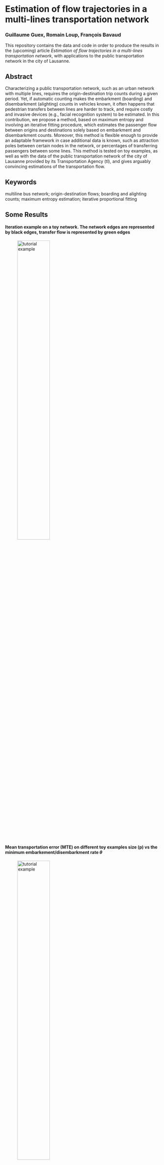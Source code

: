 # Estimation of flow trajectories in a multi-lines transportation network

### Guillaume Guex, Romain Loup, François Bavaud

This repository contains the data and code in order to produce the results in the (upcoming) article *Estimation of flow trajectories in a multi-lines
transportation network*, with applications to the public transportation network in the city of Lausanne.

## Abstract 

Characterizing a public transportation network, such as an urban network
with multiple lines, requires the origin-destination trip counts during a given
period. Yet, if automatic counting makes the embarkment (boarding) and
disembarkment (alighting) counts in vehicles known, it often happens that
pedestrian transfers between lines are harder to track, and require costly and
invasive devices (e.g., facial recognition system) to be estimated. In this
contribution, we propose a method, based on maximum entropy and
involving an iterative fitting procedure, which estimates the passenger flow
between origins and destinations solely based on embarkment and
disembarkment counts. Moreover, this method is flexible enough to provide
an adaptable framework in case additional data is known, such as attraction
poles between certain nodes in the network, or percentages of transferring
passengers between some lines. This method is tested on toy examples, as
well as with the data of the public transportation network of the city of
Lausanne provided by its Transportation Agency (tl), and gives arguably
convincing estimations of the transportation flow.

## Keywords 

multiline bus network; origin-destination flows; boarding and alighting counts; maximum entropy estimation; iterative
proportional fitting

## Some Results

#### Iteration example on a toy network. The network edges are represented by black edges, transfer flow is represented by green edges
<figure>
    <img src="utilities/readme_img/iterations.png" alt="tutorial example" style="width:50%">
</figure>

#### Mean transportation error (MTE) on different toy examples size (p) vs the minimum embarkement/disembarkment rate $\theta$

<figure>
    <img src="utilities/readme_img/MTE_tours.png" alt="tutorial example" style="width:50%">
</figure>

#### Profiles of stops in the city of Lausanne (first CA dimension)

<figure>
    <img src="utilities/readme_img/afc_in_dim1.png" alt="tutorial example" style="width:50%">
</figure>

#### Largest estimated public transportation hubs in the city of Lausanne

<figure>
    <img src="utilities/readme_img/transfers.png" alt="tutorial example" style="width:50%">
</figure>

## Tutorial 

To present how the algorithm work, we present a small tutorial with a very simple network (the code for this tutorial can be found in `0.0_tutorial.R`). This network has two lines, with 3 stops each, and two transfer edges connecting their intermediary stops.

<figure>
  <img src="utilities/readme_img/tuto_network.png" alt="tutorial example" style="width:20%">
</figure>

All the functions to run the algorithm are located in `local_functions.R`, we first need to load them

```R
source("local_functions.R")
```

We will build the network structure by hand 

```R
# The line memberships of nodes
line_mbrshps = c(1, 1, 1, 2, 2, 2)

# The adjacency matrix within lines
adj_w = matrix(c(0, 1, 0, 0, 0, 0,
                 0, 0, 1, 0, 0, 0,
                 0, 0, 0, 0, 0, 0, 
                 0, 0, 0, 0, 1, 0,
                 0, 0, 0, 0, 0, 1,
                 0, 0, 0, 0, 0, 0), 6, 6, byrow=T)

# The adjacency matrix between lines
adj_b = matrix(c(0, 0, 0, 0, 0, 0,
                 0, 0, 0, 0, 1, 0,
                 0, 0, 0, 0, 0, 0, 
                 0, 0, 0, 0, 0, 0,
                 0, 1, 0, 0, 0, 0,
                 0, 0, 0, 0, 0, 0), 6, 6, byrow=T)
```

The permitted trips in the network, using shortest-paths, are needed to run the algorithm. Information about them can be constructed with `build_sp_data()` function, which use the rules found in the article to construct permitted trips in the network, i.e. all $s,t$-trips but:

* $s$ and $t$ that are on the same line but with t preceding (or equal to) s in the line order.
* $s$ and $t$ that are on the same round trip, or tour, but on opposite lines.
* $s$ and $t$ whose shortest-path starts with a transfer edge, ends with a transfer edge, or possesses two (or more) consecutive transfer edges.

This function needs, in order to test these conditions, the memberships of stops in each line (`line_mbrshps`), the memberships of stops in each tour (back and forth trips - `tour_mbrshps`), the adjacency matrix within lines (`adj_w`) and between lines (`adj_b`)

```R
# Prepare the shortest-paths data
sp_data = build_sp_data(line_mbrshps, 
                        tour_mbrshps=line_mbrshps, 
                        adj_w, 
                        adj_b)
```

Optionnaly, by giving the transportation time on line edges (`travel_t_vec`), the mean waiting time at each stop (`wait_t_vec`), and the pedestrian time between stops (`ped_t_mat`), it is possible to exclude $s,t$-paths which need more time with the transportation network than on foot.

This function return 3 elements: `sp_data$edge_ref` is a table describing oriented edges, with 3 columns: the starting node, the ending node and a boolean indicator equal to 1 if the edge is a transfer edge. `sp_data$sp_ref` is a table referencing perimitted shortest-paths among the network, with 2 columns: the origin node and the destination node. Finally, `sp_data$sp_edge_link` is the shortest-paths/edges incidence matrix, with order corresponding to the one given in reference matrices. This matrix might be very large, and is given in a sparse format (`"ngCMatrix"`).

Now that the permitted shortest-paths data is constructed, we will draw a random number of passengers on each permitted trips. First let us construct the permitted trips in a matrix format 

```R
permitted_trips = as.matrix(sparseMatrix(sp_data$sp_ref[, 1], 
                                         sp_data$sp_ref[, 2], 
                                         dims=c(6, 6)))
```

And let us draw the passengers

```R
# A random vector with the size of permitted trips
random_vec = round(runif(sum(permitted_trips), 1, 1000))

# Fill permitted trips
n_real = permitted_trips
n_real[n_real] = random_vec
n_real
````

The matrix `n_real` contains the drawn flow, and the algorithm will estimate it according the embarkment and disembarkment counts. To compute the latters, we will need the flow on edges, which can be obtained with the `compute_x_from_n` function (for convenience, this function gives 3 outputs, $x_mat, $x_wit and $x_btw, respectively all flows, flows within lines and flows between lines)

```R
# Compute the flow on transfer edges
x_btw = compute_x_from_n(n_real, 
                         sp_data$edge_ref, 
                         sp_data$sp_ref, 
                         sp_data$sp_edge_link)$x_btw
```

We can now compute the embarkment and disembarkment counts on every node 

```R
# Compute the embarkment counts
flow_l_in = rowSums(n_real) + colSums(x_btw)
# Compute the disembarkment counts
flow_l_out = colSums(n_real) + rowSums(x_btw)
```

Finally, we can use the function `compute_origin_destination()` in order to get an estimation of the flow based on the embarkment and disembarkment counts

```R
n_algo = compute_origin_destination(flow_l_in,  # embarkment counts
                                    flow_l_out, # disembarkment counts
                                    sp_data$edge_ref,   # edges reference
                                    sp_data$sp_ref,     # shortest-paths reference
                                    sp_data$sp_edge_link,   # sp-edges incidence matrix
                                    min_p_ntwk=0.001,   # minimum embarkment/disembarkement proportion hyperparameter
                                    display_it=F)   # do not display information along iterations
```
We can now compute the MME and MTE errors 

```R
# Compute the MTE
mean_transport_error = sum(abs(n_alg - n_real)) / sum(n_real)
# Compute the MME
x_btw_alg = compute_x_from_n(n_alg, 
                             sp_data$edge_ref, 
                             sp_data$sp_ref, 
                             sp_data$sp_edge_link)$x_btw
mean_margin_error = sum(abs(flow_l_in - rowSums(n_alg) - colSums(x_btw_alg))) + 
  sum(abs(flow_l_out - colSums(n_alg) - rowSums(x_btw_alg))) / 
  (2 * sum(flow_l_in))
```

## Organization of the repository 

All useful functions in order to run the algorithm are contained in the `local_functions.R` script. Most of them are documented. The rest of the scripts permit to create the results found in the article:

* `0.0_tutorial.R`: contains the tutorial, as seen in the previous section.
* `1.0_tl_build_data.R`: permits to build shortest-paths data and balance the lines counts for the "transport lausannois" (tl) data.
* `2.0_tl_compute_OD.R`: permits to compute the estimated transportation flow on tl data.
* `3.x` scripts: allow to map results from the estimated transportation flow.
* `4.x` scripts: create the results for toy examples.

The folders contain the following:

* `archives`: old scripts 
* `latex_files`: various notes and presentations about the method
* `multilines_data`: the tl data
* `results`: various results produced by the method
* `utilities`: utility scripts.
